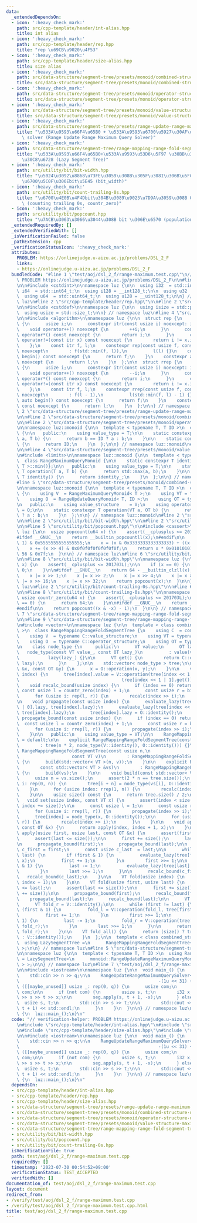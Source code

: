 ```yaml
---
data:
  _extendedDependsOn:
  - icon: ':heavy_check_mark:'
    path: src/cpp-template/header/int-alias.hpp
    title: int alias
  - icon: ':heavy_check_mark:'
    path: src/cpp-template/header/rep.hpp
    title: "rep \u69CB\u9020\u4F53"
  - icon: ':heavy_check_mark:'
    path: src/cpp-template/header/size-alias.hpp
    title: size alias
  - icon: ':heavy_check_mark:'
    path: src/data-structure/segment-tree/presets/monoid/combined-structure-update-maximum.hpp
    title: src/data-structure/segment-tree/presets/monoid/combined-structure-update-maximum.hpp
  - icon: ':heavy_check_mark:'
    path: src/data-structure/segment-tree/presets/monoid/operator-structure-update.hpp
    title: src/data-structure/segment-tree/presets/monoid/operator-structure-update.hpp
  - icon: ':heavy_check_mark:'
    path: src/data-structure/segment-tree/presets/monoid/value-structure-maximum.hpp
    title: src/data-structure/segment-tree/presets/monoid/value-structure-maximum.hpp
  - icon: ':heavy_check_mark:'
    path: src/data-structure/segment-tree/presets/range-update-range-maximum-query-solver.hpp
    title: "\u533A\u9593\u66F4\u65B0 + \u533A\u9593\u6700\u5927\u30AF\u30A8\u30EA\
      \ solver (Range Update Range Maximum Query Solver)"
  - icon: ':heavy_check_mark:'
    path: src/data-structure/segment-tree/range-mapping-range-fold-segment-tree.hpp
    title: "\u533A\u9593\u66F4\u65B0+\u533A\u9593\u53D6\u5F97 \u30BB\u30B0\u30E1\u30F3\
      \u30C8\u6728 (Lazy Segment Tree)"
  - icon: ':heavy_check_mark:'
    path: src/utility/bit/bit-width.hpp
    title: "\u5024\u3092\u8868\u73FE\u3059\u308B\u305F\u3081\u306B\u5FC5\u8981\u306A\
      \u6700\u5C0F\u306Ebit\u5E45 (bit_width)"
  - icon: ':heavy_check_mark:'
    path: src/utility/bit/count-trailing-0s.hpp
    title: "\u6700\u4E0B\u4F4Dbit\u304B\u3089\u9023\u7D9A\u3059\u308B 0 \u306E\u6570\
      \ (counting trailing 0s, countr_zero)"
  - icon: ':heavy_check_mark:'
    path: src/utility/bit/popcount.hpp
    title: "\u7ACB\u3063\u3066\u3044\u308B bit \u306E\u6570 (population count, popcount)"
  _extendedRequiredBy: []
  _extendedVerifiedWith: []
  _isVerificationFailed: false
  _pathExtension: cpp
  _verificationStatusIcon: ':heavy_check_mark:'
  attributes:
    PROBLEM: https://onlinejudge.u-aizu.ac.jp/problems/DSL_2_F
    links:
    - https://onlinejudge.u-aizu.ac.jp/problems/DSL_2_F
  bundledCode: "#line 1 \"test/aoj/dsl_2_f/range-maximum.test.cpp\"\n// verification-helper:\
    \ PROBLEM https://onlinejudge.u-aizu.ac.jp/problems/DSL_2_F\n\n#line 2 \"src/cpp-template/header/int-alias.hpp\"\
    \n\n#include <cstdint>\n\nnamespace luz {\n\n  using i32  = std::int32_t;\n  using\
    \ i64  = std::int64_t;\n  using i128 = __int128_t;\n\n  using u32  = std::uint32_t;\n\
    \  using u64  = std::uint64_t;\n  using u128 = __uint128_t;\n\n} // namespace\
    \ luz\n#line 2 \"src/cpp-template/header/rep.hpp\"\n\n#line 2 \"src/cpp-template/header/size-alias.hpp\"\
    \n\n#include <cstddef>\n\nnamespace luz {\n\n  using isize = std::ptrdiff_t;\n\
    \  using usize = std::size_t;\n\n} // namespace luz\n#line 4 \"src/cpp-template/header/rep.hpp\"\
    \n\n#include <algorithm>\n\nnamespace luz {\n\n  struct rep {\n    struct itr\
    \ {\n      usize i;\n      constexpr itr(const usize i) noexcept: i(i) {}\n  \
    \    void operator++() noexcept {\n        ++i;\n      }\n      constexpr usize\
    \ operator*() const noexcept {\n        return i;\n      }\n      constexpr bool\
    \ operator!=(const itr x) const noexcept {\n        return i != x.i;\n      }\n\
    \    };\n    const itr f, l;\n    constexpr rep(const usize f, const usize l)\
    \ noexcept\n        : f(std::min(f, l)),\n          l(l) {}\n    constexpr auto\
    \ begin() const noexcept {\n      return f;\n    }\n    constexpr auto end() const\
    \ noexcept {\n      return l;\n    }\n  };\n\n  struct rrep {\n    struct itr\
    \ {\n      usize i;\n      constexpr itr(const usize i) noexcept: i(i) {}\n  \
    \    void operator++() noexcept {\n        --i;\n      }\n      constexpr usize\
    \ operator*() const noexcept {\n        return i;\n      }\n      constexpr bool\
    \ operator!=(const itr x) const noexcept {\n        return i != x.i;\n      }\n\
    \    };\n    const itr f, l;\n    constexpr rrep(const usize f, const usize l)\
    \ noexcept\n        : f(l - 1),\n          l(std::min(f, l) - 1) {}\n    constexpr\
    \ auto begin() const noexcept {\n      return f;\n    }\n    constexpr auto end()\
    \ const noexcept {\n      return l;\n    }\n  };\n\n} // namespace luz\n#line\
    \ 2 \"src/data-structure/segment-tree/presets/range-update-range-maximum-query-solver.hpp\"\
    \n\n#line 2 \"src/data-structure/segment-tree/presets/monoid/combined-structure-update-maximum.hpp\"\
    \n\n#line 2 \"src/data-structure/segment-tree/presets/monoid/operator-structure-update.hpp\"\
    \n\nnamespace luz::monoid {\n\n  template < typename T, T ID >\n  class RangeUpdateQueryMonoid\
    \ {\n\n   public:\n    using value_type = T;\n\n    static constexpr T operation(T\
    \ a, T b) {\n      return b == ID ? a : b;\n    }\n\n    static constexpr T identity()\
    \ {\n      return ID;\n    }\n  };\n\n} // namespace luz::monoid\n#line 2 \"src/data-structure/segment-tree/presets/monoid/value-structure-maximum.hpp\"\
    \n\n#line 4 \"src/data-structure/segment-tree/presets/monoid/value-structure-maximum.hpp\"\
    \n#include <limits>\n\nnamespace luz::monoid {\n\n  template < typename T >\n\
    \  class RangeMaximumQueryMonoid {\n\n    static constexpr T identity_{std::numeric_limits<\
    \ T >::min()};\n\n   public:\n    using value_type = T;\n\n    static constexpr\
    \ T operation(T a, T b) {\n      return std::max(a, b);\n    }\n\n    static constexpr\
    \ T identity() {\n      return identity_;\n    }\n  };\n\n} // namespace luz::monoid\n\
    #line 5 \"src/data-structure/segment-tree/presets/monoid/combined-structure-update-maximum.hpp\"\
    \n\nnamespace luz::monoid {\n\n  template < typename T, T ID >\n  class RangeUpdateRangeMaximumQueryMonoid\
    \ {\n    using V  = RangeMaximumQueryMonoid< T >;\n    using VT = typename V::value_type;\n\
    \    using O  = RangeUpdateQueryMonoid< T, ID >;\n    using OT = typename O::value_type;\n\
    \n   public:\n    using value_structure    = V;\n    using operator_structure\
    \ = O;\n\n    static constexpr T operation(VT a, OT b) {\n      return b == ID\
    \ ? a : b;\n    }\n  };\n\n} // namespace luz::monoid\n#line 2 \"src/data-structure/segment-tree/range-mapping-range-fold-segment-tree.hpp\"\
    \n\n#line 2 \"src/utility/bit/bit-width.hpp\"\n\n#line 2 \"src/utility/bit/popcount.hpp\"\
    \n\n#line 5 \"src/utility/bit/popcount.hpp\"\n\n#include <cassert>\n\nnamespace\
    \ luz {\n\n  usize popcount(u64 x) {\n    assert(__cplusplus <= 201703L);\n\n\
    #ifdef __GNUC__\n    return __builtin_popcountll(x);\n#endif\n\n    x -= (x >>\
    \ 1) & 0x5555555555555555;\n    x = (x & 0x3333333333333333) + ((x >> 2) & 0x3333333333333333);\n\
    \    x += (x >> 4) & 0x0f0f0f0f0f0f0f0f;\n    return x * 0x0101010101010101 >>\
    \ 56 & 0x7f;\n  }\n\n} // namespace luz\n#line 6 \"src/utility/bit/bit-width.hpp\"\
    \n\n#line 8 \"src/utility/bit/bit-width.hpp\"\n\nnamespace luz {\n\n  usize bit_width(u64\
    \ x) {\n    assert(__cplusplus <= 201703L);\n\n    if (x == 0) {\n      return\
    \ 0;\n    }\n\n#ifdef __GNUC__\n    return 64 - __builtin_clzll(x);\n#endif\n\n\
    \    x |= x >> 1;\n    x |= x >> 2;\n    x |= x >> 4;\n    x |= x >> 8;\n    x\
    \ |= x >> 16;\n    x |= x >> 32;\n    return popcount(x);\n  }\n\n} // namespace\
    \ luz\n#line 2 \"src/utility/bit/count-trailing-0s.hpp\"\n\n#line 6 \"src/utility/bit/count-trailing-0s.hpp\"\
    \n\n#line 8 \"src/utility/bit/count-trailing-0s.hpp\"\n\nnamespace luz {\n\n \
    \ usize countr_zero(u64 x) {\n    assert(__cplusplus <= 201703L);\n\n    if (x\
    \ == 0) {\n      return 64;\n    }\n\n#ifdef __GNUC__\n    return __builtin_ctzll(x);\n\
    #endif\n\n    return popcount((x & -x) - 1);\n  }\n\n} // namespace luz\n#line\
    \ 7 \"src/data-structure/segment-tree/range-mapping-range-fold-segment-tree.hpp\"\
    \n\n#line 9 \"src/data-structure/segment-tree/range-mapping-range-fold-segment-tree.hpp\"\
    \n#include <vector>\n\nnamespace luz {\n\n  template < class combined_structure\
    \ >\n  class RangeMappingRangeFoldSegmentTree {\n    using C  = combined_structure;\n\
    \    using V  = typename C::value_structure;\n    using VT = typename V::value_type;\n\
    \    using O  = typename C::operator_structure;\n    using OT = typename O::value_type;\n\
    \n    class node_type {\n     public:\n      VT value;\n      OT lazy;\n\n   \
    \   node_type(const VT value_, const OT lazy_)\n          : value(value_),\n \
    \           lazy(lazy_) {}\n\n      VT get() {\n        return C::operation(value,\
    \ lazy);\n      }\n    };\n\n    std::vector< node_type > tree;\n\n    void evaluate_lazy(OT\
    \ &x, const OT &y) {\n      x = O::operation(x, y);\n    }\n\n    void recalc(usize\
    \ index) {\n      tree[index].value = V::operation(tree[index << 1 | 0].get(),\n\
    \                                       tree[index << 1 | 1].get());\n    }\n\n\
    \    void recalc_bound(usize index) {\n      if (index == 0) return;\n\n     \
    \ const usize l = countr_zero(index) + 1;\n      const usize r = bit_width(index);\n\
    \      for (usize i: rep(l, r)) {\n        recalc(index >> i);\n      }\n    }\n\
    \n    void propagate(const usize index) {\n      evaluate_lazy(tree[index << 1\
    \ | 0].lazy, tree[index].lazy);\n      evaluate_lazy(tree[index << 1 | 1].lazy,\
    \ tree[index].lazy);\n      tree[index].lazy = O::identity();\n    }\n\n    void\
    \ propagate_bound(const usize index) {\n      if (index == 0) return;\n\n    \
    \  const usize l = countr_zero(index) + 1;\n      const usize r = bit_width(index);\n\
    \      for (usize i: rrep(l, r)) {\n        propagate(index >> i);\n      }\n\
    \    }\n\n   public:\n    using value_type = VT;\n\n    RangeMappingRangeFoldSegmentTree()\
    \ = default;\n\n    explicit RangeMappingRangeFoldSegmentTree(const usize n)\n\
    \        : tree(n * 2, node_type(V::identity(), O::identity())) {}\n\n    explicit\
    \ RangeMappingRangeFoldSegmentTree(const usize n,\n                          \
    \                    const VT v)\n        : RangeMappingRangeFoldSegmentTree(n)\
    \ {\n      build(std::vector< VT >(n, v));\n    }\n\n    explicit RangeMappingRangeFoldSegmentTree(\n\
    \        const std::vector< VT > &vs)\n        : RangeMappingRangeFoldSegmentTree(vs.size())\
    \ {\n      build(vs);\n    }\n\n    void build(const std::vector< VT > &vs) {\n\
    \      usize n = vs.size();\n      assert(2 * n == tree.size());\n      for (usize\
    \ i: rep(0, n)) {\n        tree[i + n] = node_type(vs[i], O::identity());\n  \
    \    }\n      for (usize index: rrep(1, n)) {\n        recalc(index);\n      }\n\
    \    }\n\n    usize size() const {\n      return tree.size() / 2;\n    }\n\n \
    \   void set(usize index, const VT x) {\n      assert(index < size());\n     \
    \ index += size();\n\n      const usize l = 1;\n      const usize r = bit_width(index);\n\
    \      for (usize i: rrep(l, r)) {\n        propagate(index >> i);\n      }\n\n\
    \      tree[index] = node_type(x, O::identity());\n\n      for (usize i: rep(l,\
    \ r)) {\n        recalc(index >> i);\n      }\n    }\n\n    void apply(usize index,\
    \ const OT &x) {\n      return apply(index, index + 1, x);\n    }\n\n    void\
    \ apply(usize first, usize last, const OT &x) {\n      assert(first <= last);\n\
    \      assert(last <= size());\n\n      first += size();\n      last += size();\n\
    \n      propagate_bound(first);\n      propagate_bound(last);\n\n      const usize\
    \ c_first = first;\n      const usize c_last  = last;\n\n      while (first !=\
    \ last) {\n        if (first & 1) {\n          evaluate_lazy(tree[first].lazy,\
    \ x);\n          first += 1;\n        }\n        first >>= 1;\n\n        if (last\
    \ & 1) {\n          last -= 1;\n          evaluate_lazy(tree[last].lazy, x);\n\
    \        }\n        last >>= 1;\n      }\n\n      recalc_bound(c_first);\n   \
    \   recalc_bound(c_last);\n    }\n\n    VT fold(usize index) {\n      return fold(index,\
    \ index + 1);\n    }\n\n    VT fold(usize first, usize last) {\n      assert(first\
    \ <= last);\n      assert(last <= size());\n\n      first += size();\n      last\
    \ += size();\n\n      propagate_bound(first);\n      recalc_bound(first);\n  \
    \    propagate_bound(last);\n      recalc_bound(last);\n\n      VT fold_l = V::identity();\n\
    \      VT fold_r = V::identity();\n\n      while (first != last) {\n        if\
    \ (first & 1) {\n          fold_l = V::operation(fold_l, tree[first].get());\n\
    \          first += 1;\n        }\n        first >>= 1;\n\n        if (last &\
    \ 1) {\n          last -= 1;\n          fold_r = V::operation(tree[last].get(),\
    \ fold_r);\n        }\n        last >>= 1;\n      }\n\n      return V::operation(fold_l,\
    \ fold_r);\n    }\n\n    VT fold_all() {\n      return (size() ? tree[1].get()\
    \ : V::identity());\n    }\n  };\n\n  template < class combined_structure >\n\
    \  using LazySegmentTree =\n      RangeMappingRangeFoldSegmentTree< combined_structure\
    \ >;\n\n} // namespace luz\n#line 5 \"src/data-structure/segment-tree/presets/range-update-range-maximum-query-solver.hpp\"\
    \n\nnamespace luz {\n\n  template < typename T, T ID >\n  using RangeUpdateRangeMaximumQuerySolver\
    \ = LazySegmentTree<\n      monoid::RangeUpdateRangeMaximumQueryMonoid< T, ID\
    \ > >;\n\n} // namespace luz\n#line 7 \"test/aoj/dsl_2_f/range-maximum.test.cpp\"\
    \n\n#include <iostream>\n\nnamespace luz {\n\n  void main_() {\n    usize n, q;\n\
    \    std::cin >> n >> q;\n\n    RangeUpdateRangeMaximumQuerySolver< i32, 1 > seg(n,\n\
    \                                                     -(1u << 31) + 1);\n    for\
    \ ([[maybe_unused]] usize _: rep(0, q)) {\n      usize com;\n      std::cin >>\
    \ com;\n\n      if (not com) {\n        usize s, t;\n        i32 x;\n        std::cin\
    \ >> s >> t >> x;\n\n        seg.apply(s, t + 1, -x);\n      } else {\n      \
    \  usize s, t;\n        std::cin >> s >> t;\n\n        std::cout << -seg.fold(s,\
    \ t + 1) << std::endl;\n      }\n    }\n  }\n\n} // namespace luz\n\nint main()\
    \ {\n  luz::main_();\n}\n"
  code: "// verification-helper: PROBLEM https://onlinejudge.u-aizu.ac.jp/problems/DSL_2_F\n\
    \n#include \"src/cpp-template/header/int-alias.hpp\"\n#include \"src/cpp-template/header/rep.hpp\"\
    \n#include \"src/cpp-template/header/size-alias.hpp\"\n#include \"src/data-structure/segment-tree/presets/range-update-range-maximum-query-solver.hpp\"\
    \n\n#include <iostream>\n\nnamespace luz {\n\n  void main_() {\n    usize n, q;\n\
    \    std::cin >> n >> q;\n\n    RangeUpdateRangeMaximumQuerySolver< i32, 1 > seg(n,\n\
    \                                                     -(1u << 31) + 1);\n    for\
    \ ([[maybe_unused]] usize _: rep(0, q)) {\n      usize com;\n      std::cin >>\
    \ com;\n\n      if (not com) {\n        usize s, t;\n        i32 x;\n        std::cin\
    \ >> s >> t >> x;\n\n        seg.apply(s, t + 1, -x);\n      } else {\n      \
    \  usize s, t;\n        std::cin >> s >> t;\n\n        std::cout << -seg.fold(s,\
    \ t + 1) << std::endl;\n      }\n    }\n  }\n\n} // namespace luz\n\nint main()\
    \ {\n  luz::main_();\n}\n"
  dependsOn:
  - src/cpp-template/header/int-alias.hpp
  - src/cpp-template/header/rep.hpp
  - src/cpp-template/header/size-alias.hpp
  - src/data-structure/segment-tree/presets/range-update-range-maximum-query-solver.hpp
  - src/data-structure/segment-tree/presets/monoid/combined-structure-update-maximum.hpp
  - src/data-structure/segment-tree/presets/monoid/operator-structure-update.hpp
  - src/data-structure/segment-tree/presets/monoid/value-structure-maximum.hpp
  - src/data-structure/segment-tree/range-mapping-range-fold-segment-tree.hpp
  - src/utility/bit/bit-width.hpp
  - src/utility/bit/popcount.hpp
  - src/utility/bit/count-trailing-0s.hpp
  isVerificationFile: true
  path: test/aoj/dsl_2_f/range-maximum.test.cpp
  requiredBy: []
  timestamp: '2023-07-30 00:54:52+09:00'
  verificationStatus: TEST_ACCEPTED
  verifiedWith: []
documentation_of: test/aoj/dsl_2_f/range-maximum.test.cpp
layout: document
redirect_from:
- /verify/test/aoj/dsl_2_f/range-maximum.test.cpp
- /verify/test/aoj/dsl_2_f/range-maximum.test.cpp.html
title: test/aoj/dsl_2_f/range-maximum.test.cpp
---
```

